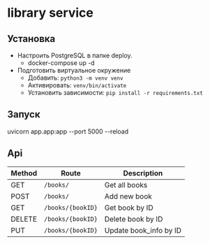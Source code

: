 # library service
## Установка
- Настроить PostgreSQL в папке deploy. 
	- docker-compose up -d
- Подготовить виртуальное окружение
	- Добавить: `python3 -m venv venv`
	- Активировать: `venv/bin/activate`
	- Установить зависимости: `pip install -r requirements.txt` 

## Запуск
uvicorn app.app:app --port 5000 --reload

## Api
| Method | Route           | Description        |
|--------|-----------------|--------------------|
| GET    | `/books/`       | Get all books     |
| POST   | `/books/`       | Add new book       |
| GET    | `/books/{bookID}` | Get book by ID    |
| DELETE | `/books/{bookID}` | Delete book by ID |
| PUT    | `/books/{bookID}` | Update book_info by ID |
  
